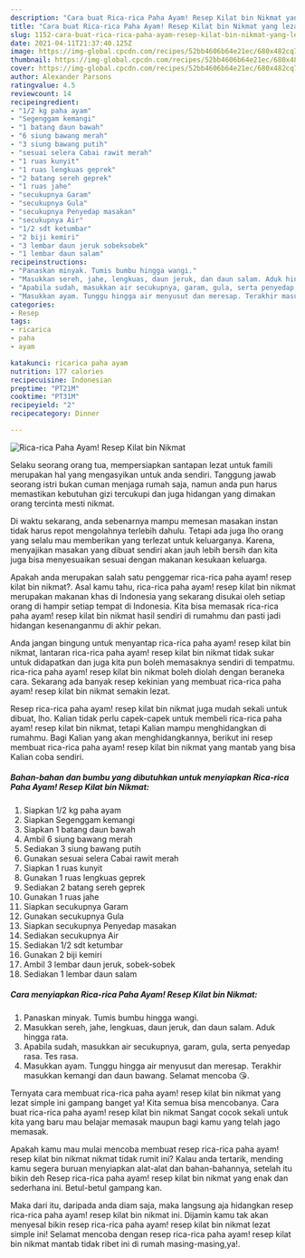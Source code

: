 ```yaml
---
description: "Cara buat Rica-rica Paha Ayam! Resep Kilat bin Nikmat yang lezat dan Mudah Dibuat"
title: "Cara buat Rica-rica Paha Ayam! Resep Kilat bin Nikmat yang lezat dan Mudah Dibuat"
slug: 1152-cara-buat-rica-rica-paha-ayam-resep-kilat-bin-nikmat-yang-lezat-dan-mudah-dibuat
date: 2021-04-11T21:37:40.125Z
image: https://img-global.cpcdn.com/recipes/52bb4606b64e21ec/680x482cq70/rica-rica-paha-ayam-resep-kilat-bin-nikmat-foto-resep-utama.jpg
thumbnail: https://img-global.cpcdn.com/recipes/52bb4606b64e21ec/680x482cq70/rica-rica-paha-ayam-resep-kilat-bin-nikmat-foto-resep-utama.jpg
cover: https://img-global.cpcdn.com/recipes/52bb4606b64e21ec/680x482cq70/rica-rica-paha-ayam-resep-kilat-bin-nikmat-foto-resep-utama.jpg
author: Alexander Parsons
ratingvalue: 4.5
reviewcount: 14
recipeingredient:
- "1/2 kg paha ayam"
- "Segenggam kemangi"
- "1 batang daun bawah"
- "6 siung bawang merah"
- "3 siung bawang putih"
- "sesuai selera Cabai rawit merah"
- "1 ruas kunyit"
- "1 ruas lengkuas geprek"
- "2 batang sereh geprek"
- "1 ruas jahe"
- "secukupnya Garam"
- "secukupnya Gula"
- "secukupnya Penyedap masakan"
- "secukupnya Air"
- "1/2 sdt ketumbar"
- "2 biji kemiri"
- "3 lembar daun jeruk sobeksobek"
- "1 lembar daun salam"
recipeinstructions:
- "Panaskan minyak. Tumis bumbu hingga wangi."
- "Masukkan sereh, jahe, lengkuas, daun jeruk, dan daun salam. Aduk hingga rata."
- "Apabila sudah, masukkan air secukupnya, garam, gula, serta penyedap rasa. Tes rasa."
- "Masukkan ayam. Tunggu hingga air menyusut dan meresap. Terakhir masukkan kemangi dan daun bawang. Selamat mencoba 😘."
categories:
- Resep
tags:
- ricarica
- paha
- ayam

katakunci: ricarica paha ayam 
nutrition: 177 calories
recipecuisine: Indonesian
preptime: "PT21M"
cooktime: "PT31M"
recipeyield: "2"
recipecategory: Dinner

---
```



![Rica-rica Paha Ayam! Resep Kilat bin Nikmat](https://img-global.cpcdn.com/recipes/52bb4606b64e21ec/680x482cq70/rica-rica-paha-ayam-resep-kilat-bin-nikmat-foto-resep-utama.jpg)

Selaku seorang orang tua, mempersiapkan santapan lezat untuk famili merupakan hal yang mengasyikan untuk anda sendiri. Tanggung jawab seorang istri bukan cuman menjaga rumah saja, namun anda pun harus memastikan kebutuhan gizi tercukupi dan juga hidangan yang dimakan orang tercinta mesti nikmat.

Di waktu  sekarang, anda sebenarnya mampu memesan masakan instan tidak harus repot mengolahnya terlebih dahulu. Tetapi ada juga lho orang yang selalu mau memberikan yang terlezat untuk keluarganya. Karena, menyajikan masakan yang dibuat sendiri akan jauh lebih bersih dan kita juga bisa menyesuaikan sesuai dengan makanan kesukaan keluarga. 



Apakah anda merupakan salah satu penggemar rica-rica paha ayam! resep kilat bin nikmat?. Asal kamu tahu, rica-rica paha ayam! resep kilat bin nikmat merupakan makanan khas di Indonesia yang sekarang disukai oleh setiap orang di hampir setiap tempat di Indonesia. Kita bisa memasak rica-rica paha ayam! resep kilat bin nikmat hasil sendiri di rumahmu dan pasti jadi hidangan kesenanganmu di akhir pekan.

Anda jangan bingung untuk menyantap rica-rica paha ayam! resep kilat bin nikmat, lantaran rica-rica paha ayam! resep kilat bin nikmat tidak sukar untuk didapatkan dan juga kita pun boleh memasaknya sendiri di tempatmu. rica-rica paha ayam! resep kilat bin nikmat boleh diolah dengan beraneka cara. Sekarang ada banyak resep kekinian yang membuat rica-rica paha ayam! resep kilat bin nikmat semakin lezat.

Resep rica-rica paha ayam! resep kilat bin nikmat juga mudah sekali untuk dibuat, lho. Kalian tidak perlu capek-capek untuk membeli rica-rica paha ayam! resep kilat bin nikmat, tetapi Kalian mampu menghidangkan di rumahmu. Bagi Kalian yang akan menghidangkannya, berikut ini resep membuat rica-rica paha ayam! resep kilat bin nikmat yang mantab yang bisa Kalian coba sendiri.

<!--inarticleads1-->

##### Bahan-bahan dan bumbu yang dibutuhkan untuk menyiapkan Rica-rica Paha Ayam! Resep Kilat bin Nikmat:

1. Siapkan 1/2 kg paha ayam
1. Siapkan Segenggam kemangi
1. Siapkan 1 batang daun bawah
1. Ambil 6 siung bawang merah
1. Sediakan 3 siung bawang putih
1. Gunakan sesuai selera Cabai rawit merah
1. Siapkan 1 ruas kunyit
1. Gunakan 1 ruas lengkuas geprek
1. Sediakan 2 batang sereh geprek
1. Gunakan 1 ruas jahe
1. Siapkan secukupnya Garam
1. Gunakan secukupnya Gula
1. Siapkan secukupnya Penyedap masakan
1. Sediakan secukupnya Air
1. Sediakan 1/2 sdt ketumbar
1. Gunakan 2 biji kemiri
1. Ambil 3 lembar daun jeruk, sobek-sobek
1. Sediakan 1 lembar daun salam




<!--inarticleads2-->

##### Cara menyiapkan Rica-rica Paha Ayam! Resep Kilat bin Nikmat:

1. Panaskan minyak. Tumis bumbu hingga wangi.
1. Masukkan sereh, jahe, lengkuas, daun jeruk, dan daun salam. Aduk hingga rata.
1. Apabila sudah, masukkan air secukupnya, garam, gula, serta penyedap rasa. Tes rasa.
1. Masukkan ayam. Tunggu hingga air menyusut dan meresap. Terakhir masukkan kemangi dan daun bawang. Selamat mencoba 😘.




Ternyata cara membuat rica-rica paha ayam! resep kilat bin nikmat yang lezat simple ini gampang banget ya! Kita semua bisa mencobanya. Cara buat rica-rica paha ayam! resep kilat bin nikmat Sangat cocok sekali untuk kita yang baru mau belajar memasak maupun bagi kamu yang telah jago memasak.

Apakah kamu mau mulai mencoba membuat resep rica-rica paha ayam! resep kilat bin nikmat nikmat tidak rumit ini? Kalau anda tertarik, mending kamu segera buruan menyiapkan alat-alat dan bahan-bahannya, setelah itu bikin deh Resep rica-rica paha ayam! resep kilat bin nikmat yang enak dan sederhana ini. Betul-betul gampang kan. 

Maka dari itu, daripada anda diam saja, maka langsung aja hidangkan resep rica-rica paha ayam! resep kilat bin nikmat ini. Dijamin kamu tak akan menyesal bikin resep rica-rica paha ayam! resep kilat bin nikmat lezat simple ini! Selamat mencoba dengan resep rica-rica paha ayam! resep kilat bin nikmat mantab tidak ribet ini di rumah masing-masing,ya!.

